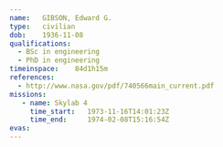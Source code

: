 ```yaml
---
name:	GIBSON, Edward G.
type:	civilian
dob:	1936-11-08
qualifications:
  - BSc in engineering
  - PhD in engineering
timeinspace:	84d1h15m
references:
  - http://www.nasa.gov/pdf/740566main_current.pdf
missions:
   - name: Skylab 4
     time_start:   1973-11-16T14:01:23Z
     time_end:     1974-02-08T15:16:54Z
evas:
---
```

